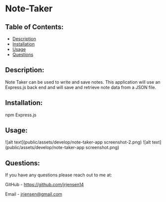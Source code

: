 # Note-Taker

  ## Table of Contents:
  * [Description](#description)
  * [Installation](#installation)
  * [Usage](#usage)
  * [Questions](#questions)

  ## Description:
   Note Taker can be used to write and save notes. This application will use an Express.js back end and will save and retrieve note data from a JSON file.

  ## Installation:
  npm Express.js 

  ## Usage:
  ![alt text](public/assets/develop/note-taker-app screenshot-2.png)
  ![alt text](public/assets/develop/note-taker-app screenshot.png)

  ## Questions:
  If you have any questions please reach out to me at:

  GitHub - https://github.com/jrjensen14
  
  Email - jrjensen@gmail.com
